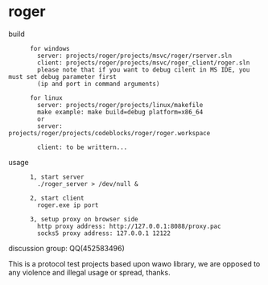 # roger


build  

          for windows  
            server: projects/roger/projects/msvc/roger/rserver.sln    
            client: projects/roger/projects/msvc/roger_client/roger.sln  
            please note that if you want to debug cilent in MS IDE, you must set debug parameter first 
            (ip and port in command arguments)
          
          for linux  
            server: projects/roger/projects/linux/makefile
            make example: make build=debug platform=x86_64
            or  
            server: projects/roger/projects/codeblocks/roger/roger.workspace
            
            client: to be writtern...
  
usage

          1, start server
          	./roger_server > /dev/null &
          
          2, start client
          	roger.exe ip port
          
          3, setup proxy on browser side   
          	http proxy address: http://127.0.0.1:8088/proxy.pac   
          	socks5 proxy address: 127.0.0.1 12122  

discussion group: QQ(452583496)



This is a protocol test projects based upon wawo library, we are opposed to any violence and illegal usage or spread, thanks. 



